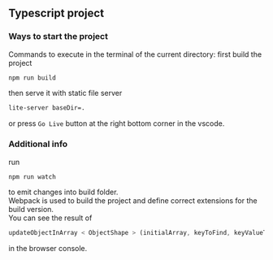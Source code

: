 ## Typescript project

### Ways to start the project

Commands to execute in the terminal of the current directory: first build the project

```
npm run build
```

then serve it with static file server

```sh
lite-server baseDir=.
```

or press `Go Live` button at the right bottom corner in the vscode.

### Additional info

run

```
npm run watch
```

to emit changes into build folder.<br /> Webpack is used to build the project and define correct extensions for the build version. <br /> You can see the result of

```javascript
updateObjectInArray < ObjectShape > (initialArray, keyToFind, keyValueToFind, patch);
```

in the browser console.
